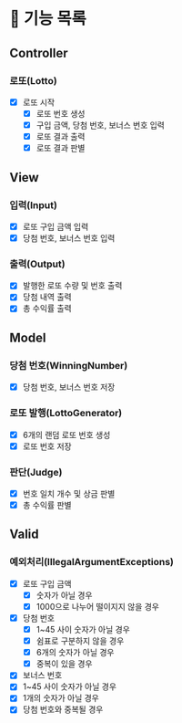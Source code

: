 # 📑 기능 목록

## Controller

### 로또(Lotto)
- [x] 로또 시작
  - [x] 로또 번호 생성
  - [x] 구입 금액, 당첨 번호, 보너스 번호 입력 
  - [x] 로또 결과 출력
  - [x] 로또 결과 판별
  
## View

### 입력(Input)
- [x] 로또 구입 금액 입력
- [x] 당첨 번호, 보너스 번호 입력

### 출력(Output)
- [x] 발행한 로또 수량 및 번호 출력
- [x] 당첨 내역 출력
- [x] 총 수익률 출력

## Model

### 당첨 번호(WinningNumber)
- [x] 당첨 번호, 보너스 번호 저장

### 로또 발행(LottoGenerator)
- [x] 6개의 랜덤 로또 번호 생성
- [x] 로또 번호 저장

### 판단(Judge)
- [x] 번호 일치 개수 및 상금 판별
- [x] 총 수익률 판별

## Valid

### 예외처리(IllegalArgumentExceptions)
- [x] 로또 구입 금액
  - [x] 숫자가 아닐 경우
  - [x] 1000으로 나누어 떨이지지 않을 경우
- [x] 당첨 번호
  - [x] 1~45 사이 숫자가 아닐 경우
  - [x] 쉼표로 구분하지 않을 경우
  - [x] 6개의 숫자가 아닐 경우
  - [x] 중복이 있을 경우
 - [x] 보너스 번호
  - [x] 1~45 사이 숫자가 아닐 경우
  - [x] 1개의 숫자가 아닐 경우
  - [x] 당첨 번호와 중복될 경우
